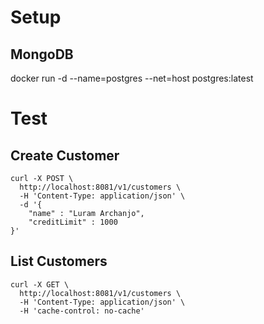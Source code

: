 # Setup

## MongoDB

docker run -d --name=postgres --net=host postgres:latest

# Test

## Create Customer

~~~~
curl -X POST \
  http://localhost:8081/v1/customers \
  -H 'Content-Type: application/json' \
  -d '{
	"name" : "Luram Archanjo",
	"creditLimit" : 1000
}'
~~~~

## List Customers

~~~~
curl -X GET \
  http://localhost:8081/v1/customers \
  -H 'Content-Type: application/json' \
  -H 'cache-control: no-cache'
~~~~